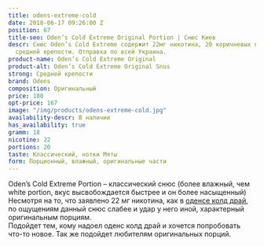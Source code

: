 ```yaml
---
title: odens-extreme-cold
date: 2018-06-17 09:26:00 Z
position: 67
title-seo: Oden’s Cold Extreme Original Portion | Снюс Киев
descr: Снюс Oden’s Cold Extreme содержит 22мг никотина, 20 коричневых пакетика. Снюс
  средней крепости. Отправка по всей Украина.
product-name: Oden’s Cold Extreme Original
product-alt: Oden’s Cold Extreme Original Snus
strong: Средней крепости
brand: Odens
composition: Оригинальный
price: 180
opt-price: 167
image: "/img/products/odens-extreme-cold.jpg"
availability-descr: В наличии
has_availability: true
gramm: 18
nicotine: 22
portions: 20
taste: Классический, нотки Мяты
form: Порционный, влажный, оригинальные части
---
```


Oden’s Cold Extreme Portion – классический снюс (более влажный, чем white portion, вкус высвобождается быстрее и он более насыщенный)<br>
Несмотря на то, что заявлено 22 мг никотина, как в [оденсе колд драй](/odens-cold-dry), по ощущениям данный снюс слабее и удар у него иной, характерный оригинальным порциям.<br>
Подойдет тем, кому надоел оденс колд драй и хочется попробовать что-то новое. Так же подойдет любителям оригинальных порций.